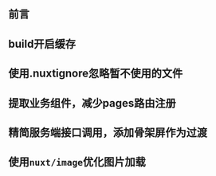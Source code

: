 ## 前言


## build开启缓存

## 使用.nuxtignore忽略暂不使用的文件

## 提取业务组件，减少pages路由注册

## 精简服务端接口调用，添加骨架屏作为过渡

## 使用`nuxt/image`优化图片加载
